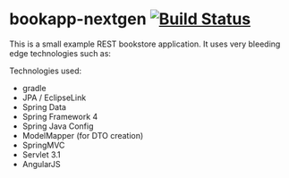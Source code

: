 bookapp-nextgen [![Build Status](https://travis-ci.org/rvillars/bookapp-nextgen.png?branch=master)](https://travis-ci.org/rvillars/bookapp-nextgen)
===============

This is a small example REST bookstore application. It uses very bleeding edge technologies such as:

Technologies used:
* gradle
* JPA / EclipseLink
* Spring Data
* Spring Framework 4
* Spring Java Config
* ModelMapper (for DTO creation)
* SpringMVC
* Servlet 3.1
* AngularJS
